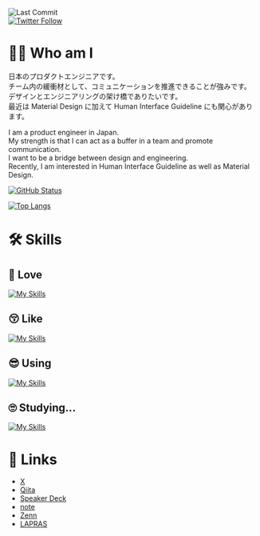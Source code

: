![Last Commit](https://img.shields.io/github/last-commit/Kaito-Dogi/Kaito-Dogi)  
[![Twitter Follow](https://img.shields.io/twitter/follow/ich_bin_doggy?style=social)](https://twitter.com/Kaito_Dogi)

# 🙋‍♂️ Who am I

日本のプロダクトエンジニアです。<br>
チーム内の緩衝材として、コミュニケーションを推進できることが強みです。<br>
デザインとエンジニアリングの架け橋でありたいです。<br>
最近は Material Design に加えて Human Interface Guideline にも関心があります。

I am a product engineer in Japan.<br>
My strength is that I can act as a buffer in a team and promote communication.<br>
I want to be a bridge between design and engineering.<br>
Recently, I am interested in Human Interface Guideline as well as Material Design.

[![GitHub Status](https://github-readme-stats.vercel.app/api?username=Kaito-Dogi&count_private=true&show_icons=true&include_all_commits=true)](https://github.com/anuraghazra/github-readme-stats)

[![Top Langs](https://github-readme-stats.vercel.app/api/top-langs/?username=Kaito-Dogi&layout=compact&hide=HTML,CSS,MAKEFILE,shell&langs_count=20)](https://github.com/anuraghazra/github-readme-stats)

# 🛠️ Skills

## 🥰 Love

[![My Skills](https://skillicons.dev/icons?i=androidstudio,kotlin,figma)](https://skillicons.dev)

## 😚 Like

[![My Skills](https://skillicons.dev/icons?i=github,git,firebase,react,redux,p5js,threejs)](https://skillicons.dev)

## 😎 Using

[![My Skills](https://skillicons.dev/icons?i=gradle,supabase,postgres,ts,js,html,css,nextjs)](https://skillicons.dev)

## 🙄 Studying...

[![My Skills](https://skillicons.dev/icons?i=swift,flutter,ktor,go,docker,aws,gcp,cloudflare,spring,gherkin,remix,nestjs,prisma,graphql)](https://skillicons.dev)

# 🔗 Links

- [X](https://twitter.com/Kaito_Dogi)
- [Qiita](https://qiita.com/Kaito-Dogi)
- [Speaker Deck](https://speakerdeck.com/kaito_dogi)
- [note](https://note.com/kaito_dogi)
- [Zenn](https://zenn.dev/doggy)
- [LAPRAS](https://lapras.com/public/kaito-dogi)
